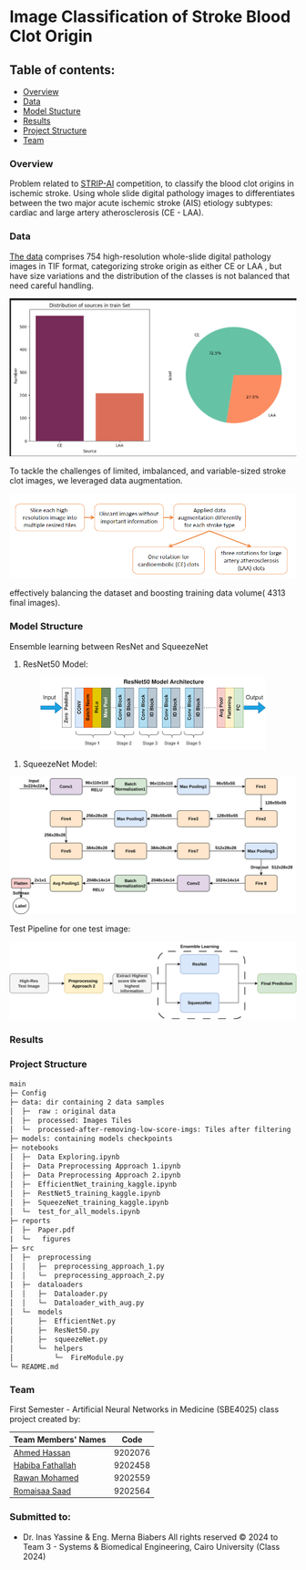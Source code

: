 # Image Classification of Stroke Blood Clot Origin

## Table of contents:

- [Overview](#overview)
- [Data](#data)
- [Model Stucture](#model-structure)
- [Results](#results)
- [Project Structure](#project-structure)
- [Team](#team)

### Overview
Problem related to [STRIP-AI](https://www.kaggle.com/competitions/mayo-clinic-strip-ai) competition, to classify the blood clot origins in ischemic stroke. Using whole slide digital pathology images to differentiates between the two major acute ischemic stroke (AIS) etiology subtypes: cardiac and large artery atherosclerosis (CE - LAA).
### Data
 [The data](https://www.kaggle.com/competitions/mayo-clinic-strip-ai/data) comprises 754 high-resolution whole-slide digital pathology images in TIF format, categorizing stroke origin as either CE or LAA , but have size variations and the distribution of the classes is not balanced that need careful handling.
  <p align="center">
  <img src="reports/figures/Data_classes_distribution.png" alt="Image">
</p>
 To tackle the challenges of limited, imbalanced, and variable-sized stroke clot images, we leveraged data augmentation. 
 <p align="center">
  <img src="reports/figures/Data preprocessing.png" alt="Image">
</p>
 effectively balancing the dataset and boosting training data volume( 4313 final images).


### Model Structure
Ensemble learning between ResNet and SqueezeNet
1. ResNet50 Model:

<p align="center">
  <img src="reports/figures/ResNet50-model.png" alt="Image">
</p>

1. SqueezeNet Model:

<p align="center">
  <img src="reports/figures/SqueezeNet.png" alt="Image">
</p>

Test Pipeline for one test image:
<p align="center">
  <img src="reports/figures/test-pipeline.png" alt="Image">
</p>

### Results

### Project Structure

```
main
├─ Config
├─ data: dir containing 2 data samples
│  ├─  raw : original data
│  ├─  processed: Images Tiles
│  └─  processed-after-removing-low-score-imgs: Tiles after filtering 
├─ models: containing models checkpoints
├─ notebooks
│  ├─  Data Exploring.ipynb
│  ├─  Data Preprocessing Approach 1.ipynb
│  ├─  Data Preprocessing Approach 2.ipynb
│  ├─  EfficientNet_training_kaggle.ipynb
│  ├─  RestNet5_training_kaggle.ipynb
│  ├─  SqueezeNet_training_kaggle.ipynb
│  └─  test_for_all_models.ipynb
├─ reports
│  ├─  Paper.pdf
|  └─   figures
├─ src
│  ├─  preprocessing
│  │   ├─  preprocessing_approach_1.py
│  │   └─  preprocessing_approach_2.py
|  ├─  dataloaders
│  │   ├─  Dataloader.py
│  │   └─  Dataloader_with_aug.py
│  └─  models
│      ├─  EfficientNet.py
│      ├─  ResNet50.py
│      ├─  squeezeNet.py
│      └─  helpers
│          └─  FireModule.py
└─ README.md
```


### Team

First Semester - Artificial Neural Networks in Medicine (SBE4025) class project created by:

  | Team Members' Names                                    | Code | 
  | ------------------------------------------------------ | :-----: | 
  | [Ahmed Hassan](https://github.com/ahmedhassan187) |    9202076    |
  | [Habiba Fathallah](https://github.com/Habibafathalla)     |    9202458    |  
  | [Rawan Mohamed](https://github.com/RawanFekry)   |    9202559    |  
  | [Romaisaa Saad](https://github.com/Romaisaa)         |    9202564    |  
### Submitted to:

- Dr. Inas Yassine & Eng. Merna Biabers
  All rights reserved © 2024 to Team 3 - Systems & Biomedical Engineering, Cairo University (Class 2024)
